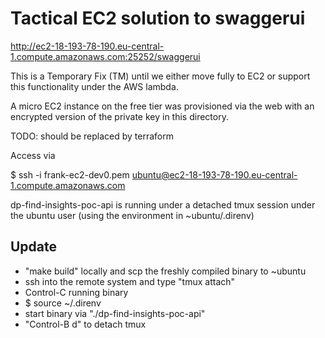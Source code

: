 # Tactical EC2 solution to swaggerui

http://ec2-18-193-78-190.eu-central-1.compute.amazonaws.com:25252/swaggerui

This is a Temporary Fix (TM) until we either move fully to EC2 or support this
functionality under the AWS lambda.

A micro EC2 instance on the free tier was provisioned via the web with an
encrypted version of the private key in this directory.

TODO: should be replaced by terraform

Access via

$ ssh -i frank-ec2-dev0.pem ubuntu@ec2-18-193-78-190.eu-central-1.compute.amazonaws.com

dp-find-insights-poc-api is running under a detached tmux session under the
ubuntu user (using the environment in ~ubuntu/.direnv)

## Update

* "make build" locally and scp the freshly compiled binary to ~ubuntu
* ssh into the remote system and type "tmux attach"
* Control-C running binary
* $ source ~/.direnv
* start binary via "./dp-find-insights-poc-api"
* "Control-B d" to detach tmux
